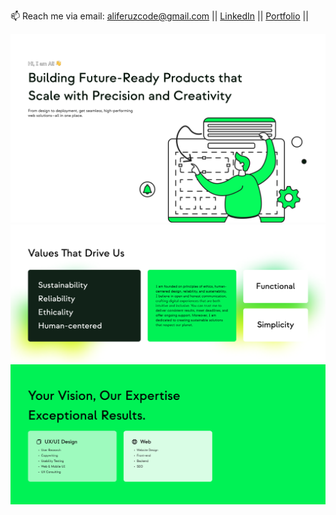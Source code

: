 📫 Reach me via email: [aliferuzcode@gmail.com](mailto:aliferuzcode@gmail.com) || [LinkedIn](https://www.linkedin.com/in/ali-feruz-5840ab164/) || [Portfolio](https://webdevali.vercel.app/) ||

![Background](assets/HeroSection.png)
![Background](assets/Values.png)
![Background](assets/Services.png)

